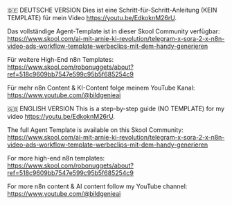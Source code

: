 🇩🇪 DEUTSCHE VERSION
Dies ist eine Schritt-für-Schritt-Anleitung (KEIN TEMPLATE) für mein Video https://youtu.be/EdkoknM26rU.


Das vollständige Agent-Template ist in dieser Skool Community verfügbar: https://www.skool.com/ai-mit-arnie-ki-revolution/telegram-x-sora-2-x-n8n-video-ads-workflow-template-werbeclips-mit-dem-handy-generieren


Für weitere High-End n8n Templates: https://www.skool.com/robonuggets/about?ref=518c9609bb7547e599c95b5f685254c9


Für mehr n8n Content & KI-Content folge meinem YouTube Kanal: https://www.youtube.com/@bildgenieai





🇬🇧 ENGLISH VERSION
This is a step-by-step guide (NO TEMPLATE) for my video https://youtu.be/EdkoknM26rU.


The full Agent Template is available on this Skool Community: https://www.skool.com/ai-mit-arnie-ki-revolution/telegram-x-sora-2-x-n8n-video-ads-workflow-template-werbeclips-mit-dem-handy-generieren


For more high-end n8n templates: https://www.skool.com/robonuggets/about?ref=518c9609bb7547e599c95b5f685254c9


For more n8n content & AI content follow my YouTube channel: https://www.youtube.com/@bildgenieai
